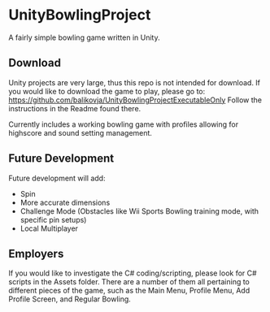 # UnityBowlingProject
A fairly simple bowling game written in Unity.

## Download
Unity projects are very large, thus this repo is not intended for download.
If you would like to download the game to play, please go to: https://github.com/balikovja/UnityBowlingProjectExecutableOnly
Follow the instructions in the Readme found there.

Currently includes a working bowling game with profiles allowing for highscore and sound setting management.

## Future Development
Future development will add:
- Spin
- More accurate dimensions
- Challenge Mode (Obstacles like Wii Sports Bowling training mode, with specific pin setups)
- Local Multiplayer

## Employers
If you would like to investigate the C# coding/scripting, please look for C# scripts in the Assets folder.
There are a number of them all pertaining to different pieces of the game, such as the Main Menu,
Profile Menu, Add Profile Screen, and Regular Bowling.
